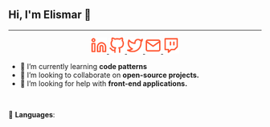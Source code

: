 ## Hi, I'm Elismar 👋 </h1>
---

<p align="center">
  <a href="">
    <img 
      src="./.github/linkedin.svg"
      alt="Meu linkedin"
      width=32
    >
  </a>
  <a href="">
    <img 
      src="./.github/github.svg"
      alt="Meu github"
      width=32
    >
  </a>
  <a href="">
    <img 
      src="./.github/twitter.svg"
      alt="Meu twitter"
      width=32
    >
  </a>
  <a href="mailto:elismarsilva.5@outlook.com">
    <img 
      src="./.github/mail.svg"
      alt="Meu e-mail"
      width=32
    >
  </a>
  <a href="">
    <img 
      src="./.github/twitch.svg"
      alt="Meu twitch"
      width=32
    >
  </a>
</p>

- 🌱 I’m currently learning **code patterns**
- 👯 I’m looking to collaborate on **open-source projects.**
- 🤔 I’m looking for help with **front-end applications.**
<br/>


:wrench: **Languages**:



<!--
**Elismar13/Elismar13** is a ✨ _special_ ✨ repository because its `README.md` (this file) appears on your GitHub profile.

Here are some ideas to get you started:

- 🔭 I’m currently working on ...
- 🌱 I’m currently learning ...
- 👯 I’m looking to collaborate on ...
- 🤔 I’m looking for help with ...
- 💬 Ask me about ...
- 📫 How to reach me: ...
- 😄 Pronouns: ...
- ⚡ Fun fact: ...
-->
